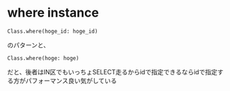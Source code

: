 # where instance
```
Class.where(hoge_id: hoge_id)
```
のパターンと、
```
Class.where(hoge: hoge)
```
だと、後者はIN区でもいっちょSELECT走るからidで指定できるならidで指定する方がパフォーマンス良い気がしている
